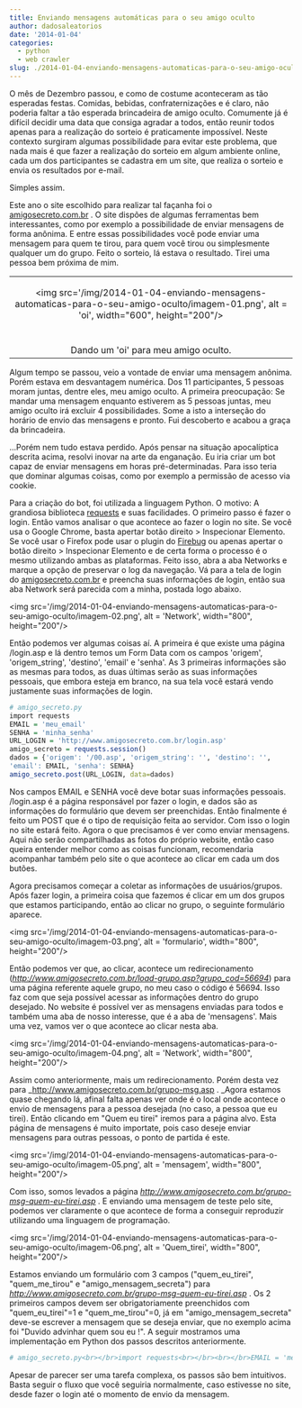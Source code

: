```yaml
---
title: Enviando mensagens automáticas para o seu amigo oculto
author: dadosaleatorios
date: '2014-01-04'
categories:
  - python
  - web crawler
slug: ./2014-01-04-enviando-mensagens-automaticas-para-o-seu-amigo-oculto
---
```


O mês de Dezembro passou, e como de costume aconteceram as tão esperadas festas. Comidas, bebidas, confraternizações e é claro, não poderia faltar a tão esperada brincadeira de amigo oculto. Comumente já é difícil decidir uma data que consiga agradar a todos, então reunir todos apenas para a realização do sorteio é praticamente impossível. Neste contexto surgiram algumas possibilidade para evitar este problema, que nada mais é que fazer a realização do sorteio em algum ambiente online, cada um dos participantes se cadastra em um site, que realiza o sorteio e envia os resultados por e-mail.

Simples assim.

Este ano o site escolhido para realizar tal façanha foi o [amigosecreto.com.br](http://www.amigosecreto.com.br/) . O site dispões de algumas ferramentas bem interessantes, como por exemplo a possibilidade de enviar mensagens de forma anônima. E entre essas possibilidades você pode enviar uma mensagem para quem te tirou, para quem você tirou ou simplesmente qualquer um do grupo. Feito o sorteio, lá estava o resultado. Tirei uma pessoa bem próxima de mim.

<table cellpadding="0" align="center" style="margin-left:auto;margin-right:auto;text-align:center;" cellspacing="0" class="tr-caption-container" ><tbody ><tr >
<td style="text-align:center;" >

<img src='/img/2014-01-04-enviando-mensagens-automaticas-para-o-seu-amigo-oculto/imagem-01.png', alt = 'oi', width="600", height="200"/>

</td></tr><tr >
<td style="text-align:center;" class="tr-caption" ><br>Dando um 'oi' para meu amigo oculto.</br>
</td></tr></tbody></table>

Algum tempo se passou, veio a vontade de enviar uma mensagem anônima. Porém estava em desvantagem numérica. Dos 11 participantes, 5 pessoas moram juntas, dentre eles, meu amigo oculto. A primeira preocupação: Se mandar uma mensagem enquanto estiverem as 5 pessoas juntas, meu amigo oculto irá excluir 4 possibilidades. Some a isto a interseção do horário de envio das mensagens e pronto. Fui descoberto e acabou a graça da brincadeira.

...Porém nem tudo estava perdido. Após pensar na situação apocalíptica descrita acima, resolvi inovar na arte da enganação. Eu iria criar um bot capaz de enviar mensagens em horas pré-determinadas. Para isso teria que dominar algumas coisas, como por exemplo a permissão de acesso via cookie.

Para a criação do bot, foi utilizada a linguagem Python. O motivo: A grandiosa biblioteca [requests](http://docs.python-requests.org/en/latest/) e suas facilidades. O primeiro passo é fazer o login. Então vamos analisar o que acontece ao fazer o login no site. Se você usa o Google Chrome, basta apertar botão direito > Inspecionar Elemento. Se você usar o Firefox pode usar o plugin do [Firebug](https://addons.mozilla.org/pt-br/firefox/addon/firebug/) ou apenas apertar o botão direito > Inspecionar Elemento e de certa forma o processo é o mesmo utilizando ambas as plataformas. Feito isso, abra a aba Networks e marque a opção de preservar o log da navegação. Vá para a tela de login do [amigosecreto.com.br](http://www.amigosecreto.com.br/) e preencha suas informações de login, então sua aba Network será parecida com a minha, postada logo abaixo.

<img src='/img/2014-01-04-enviando-mensagens-automaticas-para-o-seu-amigo-oculto/imagem-02.png', alt = 'Network', width="800", height="200"/>

Então podemos ver algumas coisas aí. A primeira é que existe uma página /login.asp e lá dentro temos um Form Data com os campos 'origem', 'origem_string', 'destino', 'email' e 'senha'. As 3 primeiras informações são as mesmas para todos, as duas últimas serão as suas informações pessoais, que embora esteja em branco, na sua tela você estará vendo justamente suas informações de login.

```r
# amigo_secreto.py
import requests
EMAIL = 'meu_email'
SENHA = 'minha_senha'
URL_LOGIN = 'http://www.amigosecreto.com.br/login.asp'
amigo_secreto = requests.session()
dados = {'origem': '/00.asp', 'origem_string': '', 'destino': '',
'email': EMAIL, 'senha': SENHA}
amigo_secreto.post(URL_LOGIN, data=dados)

```

Nos campos EMAIL e SENHA você deve botar suas informações pessoais. /login.asp é a página responsável por fazer o login, e dados são as informações do formulário que devem ser preenchidas. Então finalmente é feito um POST que é o tipo de requisição feita ao servidor. Com isso o login no site estará feito. Agora o que precisamos é ver como enviar mensagens. Aqui não serão compartilhadas as fotos do próprio website, então caso queira entender melhor como as coisas funcionam, recomendaria acompanhar também pelo site o que acontece ao clicar em cada um dos butões.

Agora precisamos começar a coletar as informações de usuários/grupos. Após fazer login, a primeira coisa que fazemos é clicar em um dos grupos que estamos participando, então ao clicar no grupo, o seguinte formulário aparece.

<img src='/img/2014-01-04-enviando-mensagens-automaticas-para-o-seu-amigo-oculto/imagem-03.png', alt = 'formulario', width="800", height="200"/>

Então podemos ver que, ao clicar, acontece um redirecionamento (_http://www.amigosecreto.com.br/load-grupo.asp?grupo_cod=56694_) para uma página referente aquele grupo, no meu caso o código é 56694. Isso faz com que seja possível acessar as informações dentro do grupo desejado. No website é possível ver as mensagens enviadas para todos e também uma aba de nosso interesse, que é a aba de 'mensagens'. Mais uma vez, vamos ver o que acontece ao clicar nesta aba.

<img src='/img/2014-01-04-enviando-mensagens-automaticas-para-o-seu-amigo-oculto/imagem-04.png', alt = 'Network', width="800", height="200"/>

Assim como anteriormente, mais um redirecionamento. Porém desta vez para _http://www.amigosecreto.com.br/grupo-msg.asp . _Agora estamos quase chegando lá, afinal falta apenas ver onde é o local onde acontece o envio de mensagens para a pessoa desejada (no caso, a pessoa que eu tirei). Então clicando em "Quem eu tirei" iremos para a página alvo. Esta página de mensagens é muito importate, pois caso deseje enviar mensagens para outras pessoas, o ponto de partida é este.

<img src='/img/2014-01-04-enviando-mensagens-automaticas-para-o-seu-amigo-oculto/imagem-05.png', alt = 'mensagem', width="800", height="200"/>

Com isso, somos levados a página _http://www.amigosecreto.com.br/grupo-msg-quem-eu-tirei.asp_ . E enviando uma mensagem de teste pelo site, podemos ver claramente o que acontece de forma a conseguir reproduzir utilizando uma linguagem de programação.

<img src='/img/2014-01-04-enviando-mensagens-automaticas-para-o-seu-amigo-oculto/imagem-06.png', alt = 'Quem_tirei', width="800", height="200"/>

Estamos enviando um formulário com 3 campos ("quem_eu_tirei", "quem_me_tirou" e "amigo_mensagem_secreta") para _http://www.amigosecreto.com.br/grupo-msg-quem-eu-tirei.asp_ . Os 2 primeiros campos devem ser obrigatoriamente preenchidos com "quem_eu_tirei"=1 e "quem_me_tirou"=0, já em "amigo_mensagem_secreta" deve-se escrever a mensagem que se deseja enviar, que no exemplo acima foi "Duvido advinhar quem sou eu !". A seguir mostramos uma implementação em Python dos passos descritos anteriormente.

```r
# amigo_secreto.py<br></br>import requests<br></br><br></br>EMAIL = 'meu_email'<br></br>SENHA = 'minha_senha'<br></br>mensagem = 'Aqui vai sua mensagem'<br></br><br></br>URL_LOGIN = 'http://www.amigosecreto.com.br/login.asp' # Passo 1 - Login<br></br>URL_GRUPO = 'http://www.amigosecreto.com.br/load-grupo.asp?grupo_cod=56694' # Passo 2 - Acesso ao grupo<br></br>URL_GRUPO_MSG = 'http://www.amigosecreto.com.br/grupo-msg.asp' # Passo 3 - Mensagens do grupo<br></br>URL_GRUPO_MSG_QUEM_ME_TIROU = 'http://www.amigosecreto.com.br/grupo-msg-quem-eu-tirei.asp' # Passo 4 - Mensagem do meu amigo oculto<br></br>URL_ENVIA_MSG_QUEM_ME_TIROU = 'http://www.amigosecreto.com.br/grupo-msg-quem-grava.asp' # Passo 5 - Enviando a mensagem<br></br><br></br>sessao = requests.session()<br></br>dados = {'origem': '/00.asp', 'origem_string': '', 'destino': '',<br></br>                 'email': EMAIL, 'senha': SENHA}<br></br>sessao.post(URL_LOGIN, data=dados)<br></br>sessao.get(URL_GRUPO.format(id_grupo))<br></br>sessao.get(URL_GRUPO_MSG)<br></br>sessao.get(URL_GRUPO_MSG_QUEM_ME_TIROU)<br></br>dados_mensagem = {'quem_eu_tirei': '1', 'quem_me_tirou': '0',<br></br>                  'amigo_mensagem_secreta': mensagem}<br></br>sessao.post(URL_ENVIA_MSG_QUEM_ME_TIROU, data=dados_mensagem)<br></br><br></br>
```

Apesar de parecer ser uma tarefa complexa, os passos são bem intuitivos. Basta seguir o fluxo que você seguiria normalmente, caso estivesse no site, desde fazer o login até o momento de envio da mensagem.
